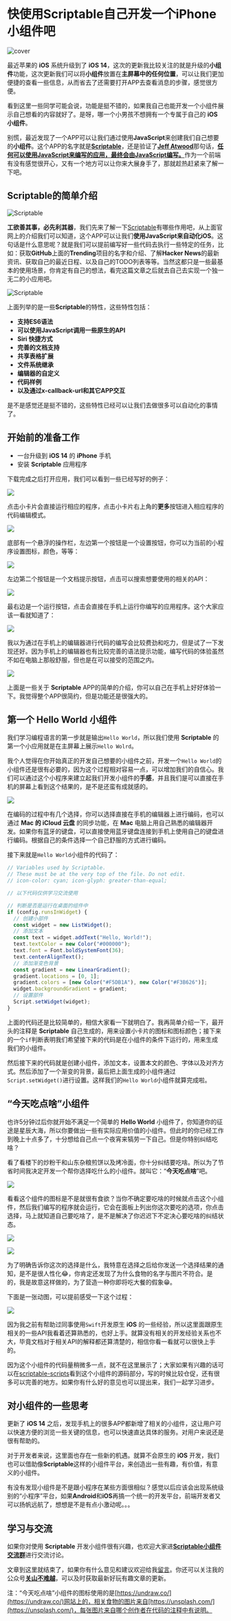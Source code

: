 # 快使用Scriptable自己开发一个iPhone小组件吧

![cover](./images/cover.png)

最近苹果的 **iOS** 系统升级到了 **iOS 14**，这次的更新我比较关注的就是升级的**小组件**功能，这次更新我们可以将**小组件**放置在**主屏幕中的任何位置**，可以让我们更加便捷的查看一些信息，从而省去了还需要打开APP去查看消息的步骤，感觉很方便。

看到这里一些同学可能会说，功能是挺不错的，如果我自己也能开发一个小组件展示自己想看的内容就好了。是呀，哪一个小男孩不想拥有一个专属于自己的 **iOS 小组件**。

别慌，最近发现了一个APP可以让我们通过使用**JavaScript**来创建我们自己想要的**小组件**。这个APP的名字就是[**Scriptable**](https://scriptable.app/)，还是验证了[**Jeff Atwood**](https://blog.codinghorror.com/about-me/)那句话，[**任何可以使用JavaScript来编写的应用，最终会由JavaScript编写。**](https://blog.codinghorror.com/the-principle-of-least-power/)作为一个前端有没有感觉很开心，又有一个地方可以让你来大展身手了，那就趁热赶紧来了解一下吧。

## Scriptable的简单介绍

![Scriptable](./images/1.jpg)

**工欲善其事，必先利其器**，我们先来了解一下[Scriptable](https://scriptable.app/)有哪些作用吧，从上面官网上的介绍我们可以知道，这个APP可以让我们**使用JavaScript来自动化iOS**。这句话是什么意思呢？就是我们可以提前编写好一些代码去执行一些特定的任务，比如：获取**GitHub**上面的**Trending**项目的名字和介绍、了解**Hacker News**的最新资讯、获取自己的最近日程、以及自己的TODO列表等等。当然这都只是一些最基本的使用场景，你肯定有自己的想法，看完这篇文章之后就去自己去实现一个独一无二的小应用吧。

![Scriptable](./images/2.jpg)


上面列举的是一些**Scriptable**的特性，这些特性包括：

+ **支持ES6语法**
+ **可以使用JavaScript调用一些原生的API**
+ **Siri 快捷方式**
+ **完善的文档支持**
+ **共享表格扩展**
+ **文件系统继承**
+ **编辑器的自定义**
+ **代码样例**
+ **以及通过x-callback-url和其它APP交互**

是不是感觉还是挺不错的，这些特性已经可以让我们去做很多可以自动化的事情了。

## 开始前的准备工作

+ 一台升级到 **iOS 14** 的 **iPhone** 手机
+ 安装 **Scriptable** 应用程序

下载完成之后打开应用，我们可以看到一些已经写好的例子：

![](./images/4.png)

点击小卡片会直接运行相应的程序，点击小卡片右上角的**更多**按钮进入相应程序的代码编辑模式。

![](./images/5.png)

底部有一个悬浮的操作栏，左边第一个按钮是一个设置按钮，你可以为当前的小程序设置图标，颜色，等等：

![](./images/6.png)

左边第二个按钮是一个文档提示按钮，点击可以搜索想要使用的相关的API：

![](./images/7.png)

最右边是一个运行按钮，点击会直接在手机上运行你编写的应用程序。这个大家应该一看就知道了：

![](./images/8.png)

我以为通过在手机上的编辑器进行代码的编写会比较费劲和吃力，但是试了一下发现还好。因为手机上的编辑器也有比较完善的语法提示功能，编写代码的体验虽然不如在电脑上那般舒服，但也是在可以接受的范围之内。

![](./images/9.png)

上面是一些关于 **Scriptable** APP的简单的介绍，你可以自己在手机上好好体验一下。我觉得整个APP很简约，但是功能还是很强大的。

## 第一个 Hello World 小组件

我们学习编程语言的第一步就是输出`Hello World`，所以我们使用 **Scriptable** 的第一个小应用就是在主屏幕上展示`Hello Wolrd`。

我个人觉得在你开始真正的开发自己想要的小组件之前，开发一个`Hello World`的小组件还是很有必要的，因为这个过程相对容易一点，可以增加我们的自信心。我们可以通过这个小程序来建立起我们开发小组件的**手感**，并且我们是可以直接在手机的屏幕上看到这个结果的，是不是还蛮有成就感的。

![](./images/10.png)

在编码的过程中有几个选择，你可以选择直接在手机的编辑器上进行编码，也可以通过 **Mac 的 iCloud 云盘** 的同步功能，在 **Mac** 电脑上用自己熟悉的编辑器开发。如果你有蓝牙的键盘，可以直接使用蓝牙键盘连接到手机上使用自己的键盘进行编码。根据自己的条件选择一个自己舒服的方式进行编码。

接下来就是`Hello World`小组件的代码了：

```javascript
// Variables used by Scriptable.
// These must be at the very top of the file. Do not edit.
// icon-color: cyan; icon-glyph: greater-than-equal;

// 以下代码仅供学习交流使用

// 判断是否是运行在桌面的组件中
if (config.runsInWidget) {
  // 创建小部件
  const widget = new ListWidget();
  // 添加文本
  const text = widget.addText("Hello, World!");
  text.textColor = new Color("#000000");
  text.font = Font.boldSystemFont(36);
  text.centerAlignText();
  // 添加渐变色背景
  const gradient = new LinearGradient();
  gradient.locations = [0, 1];
  gradient.colors = [new Color("#F5DB1A"), new Color("#F3B626")];
  widget.backgroundGradient = gradient;
  // 设置部件
  Script.setWidget(widget);
}
```

上面的代码还是比较简单的，相信大家看一下就明白了。我再简单介绍一下，最开头的注释是 **Scriptable** 自己生成的，用来设置小卡片的图标和图标颜色；接下来的一个`if`判断表明我们希望接下来的代码是在小组件的条件下运行的，用来生成我们的小组件。

然后接下来的代码就是创建小组件，添加文本，设置本文的颜色、字体以及对齐方式。然后添加了一个渐变的背景，最后把上面生成的小组件通过`Script.setWidget()`进行设置。这样我们的`Hello World`小组件就算完成啦。

## “今天吃点啥”小组件

也许5分钟过后你就开始不满足一个简单的 **Hello World** 小组件了，你知道你的征途是星辰大海，所以你要做出一些有实际应用价值的小组件。但此时的你已经工作到晚上十点多了，十分想给自己点一个夜宵来犒劳一下自己。但是你特别纠结吃啥？

看了看楼下的炒粉干和山东杂粮煎饼以及烤冷面，你十分纠结要吃啥。所以为了节省时间我决定开发一个帮你选择吃什么的小组件。就叫它：“**今天吃点啥**”吧。

![](./images/11.png)

看看这个组件的图标是不是就很有食欲？当你不确定要吃啥的时候就点击这个小组件，然后我们编写的程序就会运行，它会在面板上列出你这次要吃的选项，你点击选择，马上就知道自己要吃啥了，是不是解决了你迟迟下不定决心要吃啥的纠结状态。

![](./images/12.png)

![](./images/13.png)

为了明确告诉你这次的选择是什么，我特意在选择之后给你发送一个选择结果的通知，是不是很人性化😂，你肯定还发现了为什么食物的名字与图片不符合。是的，我是故意这样做的，为了营造一种你即将吃大餐的假象😁。

下面是一张动图，可以提前感受一下这个过程：

![](./images/demonstration.gif)

因为我之前有帮助过同事使用`Swift`开发原生 **iOS** 的一些经验，所以这里面跟原生相关的一些API我看着还算熟悉的，也好上手。就算没有相关的开发经验关系也不大，毕竟文档对于相关API的解释都还算清楚的，相信你看一看就可以很快上手的。

因为这个小组件的代码量稍微多一点，就不在这里展示了；大家如果有兴趣的话可以在[scriptable-scripts](https://github.com/dreamapplehappy/scriptable-scripts)看到这个小组件的源码部分，写的时候比较仓促，还有很多可以完善的地方。如果你有什么好的意见也可以提出来，我们一起学习进步。

## 对小组件的一些思考

更新了 **iOS 14** 之后，发现手机上的很多APP都新增了相关的小组件，这让用户可以快速方便的浏览一些关键的信息，也可以快速直达具体的服务。对用户来说还是很有帮助的。

对于开发者来说，这里面也存在一些新的机遇。就算不会原生的 **iOS** 开发，我们也可以借助像**Scriptable**这样的小组件平台，来创造出一些有趣，有价值，有意义的小组件。

有没有发现小组件是不是跟小程序在某些方面很相似？感觉以后应该会出现系统级别的“小程序”平台，如果**Android**和**iOS**再搞一个统一的开发平台，前端开发者又可以扬帆远航了，想想是不是有点小激动呢。。。

## 学习与交流

如果你对使用 **Scriptable** 开发小组件很有兴趣，也欢迎大家进[**Scriptable小组件交流群**](./images/wechat-group.png)进行交流讨论。

文章到这里就结束了，如果你有什么意见和建议欢迎给我[留言](https://github.com/dreamapplehappy/blog/issues/16)。你还可以关注我的公众号[**关山不难越**](../../../resource/images/official-account.png)，可以及时获取最新好玩有趣文章的更新。

注：“今天吃点啥”小组件的图标使用的是[https://undraw.co/](https://undraw.co/)网站上的，相关食物的图片来自[https://unsplash.com/](https://unsplash.com/)，每张图片来自哪个创作者在代码的注释中有说明。
